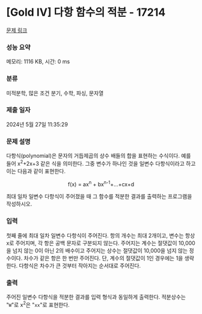 # [Gold IV] 다항 함수의 적분 - 17214 

[문제 링크](https://www.acmicpc.net/problem/17214) 

### 성능 요약

메모리: 1116 KB, 시간: 0 ms

### 분류

미적분학, 많은 조건 분기, 수학, 파싱, 문자열

### 제출 일자

2024년 5월 27일 11:35:29

### 문제 설명

<p>다항식(polynomial)은 문자의 거듭제곱의 상수 배들의 합을 표현하는 수식이다. 예를 들어 x<sup>2</sup>+2x+3 같은 식을 의미한다. 그중 변수가 하나인 것을 일변수 다항식이라고 하고 이는 다음과 같이 표현한다.</p>

<p style="text-align: center;">f(x) = ax<sup>n</sup> + bx<sup>n-1</sup>+...+cx+d</p>

<p>최대 일차 일변수 다항식이 주어졌을 때 그 함수를 적분한 결과를 출력하는 프로그램을 작성하시오.</p>

### 입력 

 <p>첫째 줄에 최대 일차 일변수 다항식이 주어진다. 항의 개수는 최대 2개이고, 변수는 항상 x로 주어지며, 각 항은 공백 문자로 구분되지 않는다. 주어지는 계수는 절댓값이 10,000을 넘지 않는 0이 아닌 2의 배수이고 주어지는 상수는 절댓값이 10,000을 넘지 않는 정수이다. 차수가 같은 항은 한 번만 주어진다. 단, 계수의 절댓값이 1인 경우에는 1을 생략한다. 다항식은 차수가 큰 것부터 작아지는 순서대로 주어진다.</p>

### 출력 

 <p>주어진 일변수 다항식을 적분한 결과를 입력 형식과 동일하게 출력한다. 적분상수는 "<code>W</code>"로 x<sup>2</sup>은 "<code>xx</code>"로 표현한다.</p>

